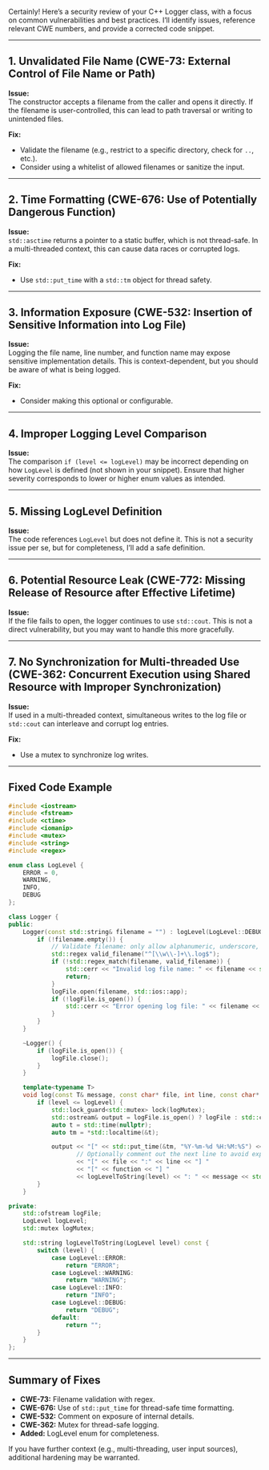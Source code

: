 Certainly! Here’s a security review of your C++ Logger class, with a focus on common vulnerabilities and best practices. I’ll identify issues, reference relevant CWE numbers, and provide a corrected code snippet.

---

## 1. **Unvalidated File Name (CWE-73: External Control of File Name or Path)**
**Issue:**  
The constructor accepts a filename from the caller and opens it directly. If the filename is user-controlled, this can lead to path traversal or writing to unintended files.

**Fix:**  
- Validate the filename (e.g., restrict to a specific directory, check for `..`, etc.).
- Consider using a whitelist of allowed filenames or sanitize the input.

---

## 2. **Time Formatting (CWE-676: Use of Potentially Dangerous Function)**
**Issue:**  
`std::asctime` returns a pointer to a static buffer, which is not thread-safe. In a multi-threaded context, this can cause data races or corrupted logs.

**Fix:**  
- Use `std::put_time` with a `std::tm` object for thread safety.

---

## 3. **Information Exposure (CWE-532: Insertion of Sensitive Information into Log File)**
**Issue:**  
Logging the file name, line number, and function name may expose sensitive implementation details. This is context-dependent, but you should be aware of what is being logged.

**Fix:**  
- Consider making this optional or configurable.

---

## 4. **Improper Logging Level Comparison**
**Issue:**  
The comparison `if (level <= logLevel)` may be incorrect depending on how `LogLevel` is defined (not shown in your snippet). Ensure that higher severity corresponds to lower or higher enum values as intended.

---

## 5. **Missing LogLevel Definition**
**Issue:**  
The code references `LogLevel` but does not define it. This is not a security issue per se, but for completeness, I’ll add a safe definition.

---

## 6. **Potential Resource Leak (CWE-772: Missing Release of Resource after Effective Lifetime)**
**Issue:**  
If the file fails to open, the logger continues to use `std::cout`. This is not a direct vulnerability, but you may want to handle this more gracefully.

---

## 7. **No Synchronization for Multi-threaded Use (CWE-362: Concurrent Execution using Shared Resource with Improper Synchronization)**
**Issue:**  
If used in a multi-threaded context, simultaneous writes to the log file or `std::cout` can interleave and corrupt log entries.

**Fix:**  
- Use a mutex to synchronize log writes.

---

## **Fixed Code Example**

```cpp
#include <iostream>
#include <fstream>
#include <ctime>
#include <iomanip>
#include <mutex>
#include <string>
#include <regex>

enum class LogLevel {
    ERROR = 0,
    WARNING,
    INFO,
    DEBUG
};

class Logger {
public:
    Logger(const std::string& filename = "") : logLevel(LogLevel::DEBUG) {
        if (!filename.empty()) {
            // Validate filename: only allow alphanumeric, underscore, dash, and .log extension
            std::regex valid_filename("^[\\w\\-]+\\.log$");
            if (!std::regex_match(filename, valid_filename)) {
                std::cerr << "Invalid log file name: " << filename << std::endl;
                return;
            }
            logFile.open(filename, std::ios::app);
            if (!logFile.is_open()) {
                std::cerr << "Error opening log file: " << filename << std::endl;
            }
        }
    }

    ~Logger() {
        if (logFile.is_open()) {
            logFile.close();
        }
    }

    template<typename T>
    void log(const T& message, const char* file, int line, const char* function, LogLevel level) {
        if (level <= logLevel) {
            std::lock_guard<std::mutex> lock(logMutex);
            std::ostream& output = logFile.is_open() ? logFile : std::cout;
            auto t = std::time(nullptr);
            auto tm = *std::localtime(&t);

            output << "[" << std::put_time(&tm, "%Y-%m-%d %H:%M:%S") << "] "
                   // Optionally comment out the next line to avoid exposing internal details
                   << "[" << file << ":" << line << "] "
                   << "[" << function << "] "
                   << logLevelToString(level) << ": " << message << std::endl;
        }
    }

private:
    std::ofstream logFile;
    LogLevel logLevel;
    std::mutex logMutex;

    std::string logLevelToString(LogLevel level) const {
        switch (level) {
            case LogLevel::ERROR:
                return "ERROR";
            case LogLevel::WARNING:
                return "WARNING";
            case LogLevel::INFO:
                return "INFO";
            case LogLevel::DEBUG:
                return "DEBUG";
            default:
                return "";
        }
    }
};
```

---

## **Summary of Fixes**
- **CWE-73:** Filename validation with regex.
- **CWE-676:** Use of `std::put_time` for thread-safe time formatting.
- **CWE-532:** Comment on exposure of internal details.
- **CWE-362:** Mutex for thread-safe logging.
- **Added:** LogLevel enum for completeness.

If you have further context (e.g., multi-threading, user input sources), additional hardening may be warranted.